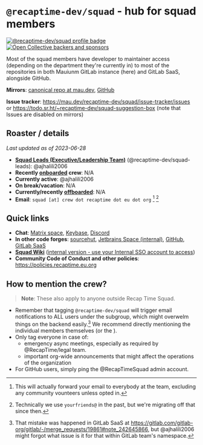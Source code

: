 # `@recaptime-dev/squad` - hub for squad members

[![@recaptime-dev/squad profile badge](https://img.shields.io/endpoint?url=https%3A%2F%2Fraw.githubusercontent.com%2Frecaptime-dev%2Fsquad%2Fmain%2Fbadges-api%2Fprofile-badges%2Fsquad.json
)](https://recaptime.eu.org/team-profiles)
[![Open Collective backers and sponsors](https://img.shields.io/opencollective/all/recaptime-dev?style=for-the-badge)
](https://opencollective.com/recaptime-dev)

Most of the squad members have developer to maintainer access (depending on the department they're currently in)
to most of the repositories in both Mauiunm GitLab instance (here) and GitLab SaaS, alongside GitHub.

**Mirrors**: [canonical repo at mau.dev](https://mau.dev/recaptime-dev/squad/gitlab-readme), [GitHub](https://github.com/recaptime-dev/squad)

**Issue tracker**: <https://mau.dev/recaptime-dev/squad/issue-tracker/issues> or <https://todo.sr.ht/~recaptime-dev/squad-suggestion-box> (note that Issues are disabled on mirrors)

## Roaster / details

_Last updated as of 2023-06-28_

* **[Squad Leads (Executive/Leadership Team)][leads]** (@recaptime-dev/squad-leads): @ajhalili2006
* **Recently [onboarded][onboarding] crew**: N/A
* **Currently active**: @ajhalili2006
* **On break/vacation**: N/A
* **Currently/recently [offboarded][offboarding]**: N/A
* **Email**: `squad [at] crew dot recaptime dot eu dot org` [^2] [^3]

[leads]: https://squad.lorebooks.eu.org/organization/teams/leadership
[onboarding]: https://squad.lorebooks.eu.org/handbook/onboarding
[offboarding]: https://squad.lorebooks.eu.org/handbook/offboarding
[^2]: This will actually forward your email to everybody at the team, excluding any community vounteers unless opted in.
[^3]: Technically we use `yourfriends@` in the past, but we're migrating off that since then.

## Quick links

* **Chat**: [Matrix space](https://matrix.to/#/#community.recaptime.dev:envs.net), [Keybase](https://keybase.io/recaptimedev), [Discord]( https://discord.gg/5dURUcM)
* **In other code forges**: [sourcehut](https://sr.ht/~recaptime-dev), [Jetbrains Space (internal)](https://recaptime.jetbrains.space), [GitHub](https://github.com/recaptime-dev), [GitLab SaaS](https://gitlab.com/recaptime-dev)
* [**Squad Wiki**](https://squad.lorebooks.eu.org) ([internal version - use your Internal SSO account to access](https://internal.squad.lorebooks.eu.org))
* **Community Code of Conduct and other policies**: <https://policies.recaptime.eu.org>

## How to mention the crew?

> **Note**: These also apply to anyone outside Recap Time Squad.

* Remember that tagging `@recaptime-dev/squad` will trigger email notifications to ALL users under the subgroup, which might overwelm things on the backend easily.[^1] We recommend directly mentioning the individual members themselves (or the ).
* Only tag everyone in case of:
  * emergency async meetings, especially as required by @RecapTime/legal team.
  * important org-wide announcements that might affect the operations of the organization
* For GitHub users, simply ping the @RecapTimeSquad admin account.

[^1]: That mistake was happened in GitLab SaaS at <https://gitlab.com/gitlab-org/gitlab/-/merge_requests/19861#note_242645866>, but @ajhalili2006 might forgot what issue is it for that within GitLab team's namespace.
